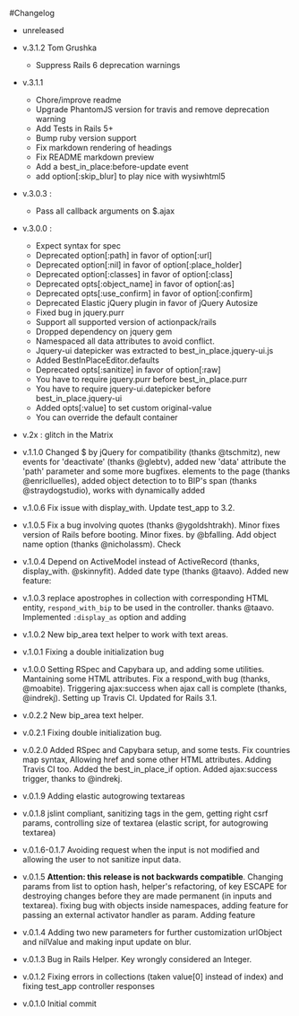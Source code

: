 #Changelog
- unreleased

- v.3.1.2 Tom Grushka
  - Suppress Rails 6 deprecation warnings

- v.3.1.1
  - Chore/improve readme
  - Upgrade PhantomJS version for travis and remove deprecation warning
  - Add Tests in Rails 5+
  - Bump ruby version support
  - Fix markdown rendering of headings
  - Fix README markdown preview
  - Add a best_in_place:before-update event
  - add option[:skip_blur] to play nice with wysiwhtml5

- v.3.0.3 :
  - Pass all callback arguments on $.ajax

- v.3.0.0 :
  - Expect syntax for spec
  - Deprecated option[:path] in favor of option[:url]
  - Deprecated option[:nil] in favor of option[:place_holder]
  - Deprecated option[:classes] in favor of option[:class]
  - Deprecated opts[:object_name] in favor of option[:as]
  - Deprecated opts[:use_confirm] in favor of option[:confirm]
  - Deprecated Elastic jQuery plugin in favor of jQuery Autosize
  - Fixed bug in jquery.purr
  - Support all supported version of actionpack/rails
  - Dropped dependency on jquery gem
  - Namespaced all data attributes to avoid conflict.
  - Jquery-ui datepicker was extracted to best_in_place.jquery-ui.js
  - Added BestInPlaceEditor.defaults
  - Deprecated opts[:sanitize] in favor of option[:raw]
  - You have to require jquery.purr  before best_in_place.purr
  - You have to require jquery-ui.datepicker  before best_in_place.jquery-ui
  - Added opts[:value] to set custom original-value
  - You can override the default container

- v.2x : glitch in the Matrix

- v.1.1.0 Changed $ by jQuery for compatibility (thanks @tschmitz), new
  events for 'deactivate' (thanks @glebtv), added new 'data' attribute
  the 'path' parameter and some more bugfixes.
  elements to the page (thanks @enriclluelles), added object detection to
  to BIP's span (thanks @straydogstudio), works with dynamically added
- v.1.0.6 Fix issue with display_with. Update test_app to 3.2.
- v.1.0.5 Fix a bug involving quotes (thanks @ygoldshtrakh). Minor fixes
version of Rails before booting. Minor fixes.
  by @bfalling. Add object name option (thanks @nicholassm). Check
- v.1.0.4 Depend on ActiveModel instead of ActiveRecord (thanks,
display_with.
  @skinnyfit). Added date type (thanks @taavo). Added new feature:
- v.1.0.3 replace apostrophes in collection with corresponding HTML entity,
  `respond_with_bip` to be used in the controller.
  thanks @taavo. Implemented `:display_as` option and adding
- v.1.0.2 New bip_area text helper to work with text areas.
- v.1.0.1 Fixing a double initialization bug
- v.1.0.0 Setting RSpec and Capybara up, and adding some utilities. Mantaining some HTML attributes. Fix a respond_with bug (thanks, @moabite). Triggering ajax:success when ajax call is complete (thanks, @indrekj). Setting up Travis CI. Updated for Rails 3.1.

- v.0.2.2 New bip_area text helper.
- v.0.2.1 Fixing double initialization bug.
- v.0.2.0 Added RSpec and Capybara setup, and some tests. Fix countries map syntax, Allowing href and some other HTML attributes. Adding Travis CI too. Added the best_in_place_if option. Added ajax:success trigger, thanks to @indrekj.

- v.0.1.9 Adding elastic autogrowing textareas
- v.0.1.8 jslint compliant, sanitizing tags in the gem, getting right csrf params, controlling size of textarea (elastic script, for autogrowing textarea)
- v.0.1.6-0.1.7 Avoiding request when the input is not modified and allowing the user to not sanitize input data.
- v.0.1.5 **Attention: this release is not backwards compatible**. Changing params from list to option hash, helper's refactoring,
  of key ESCAPE for destroying changes before they are made permanent (in inputs and textarea).
  fixing bug with objects inside namespaces, adding feature for passing an external activator handler as param. Adding feature
- v.0.1.4 Adding two new parameters for further customization urlObject and nilValue and making input update on blur.
- v.0.1.3 Bug in Rails Helper. Key wrongly considered an Integer.
- v.0.1.2 Fixing errors in collections (taken value[0] instead of index) and fixing test_app controller responses
- v.0.1.0 Initial commit
